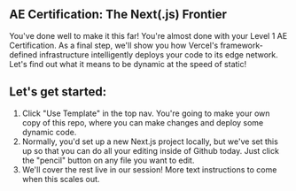 ## AE Certification: The Next(.js) Frontier

You've done well to make it this far!  You're almost done with your Level 1 AE Certification.
As a final step, we'll show you how Vercel's framework-defined infrastructure intelligently deploys your code to its edge network.  Let's find out what it means to be dynamic at the speed of static!


## Let's get started:
1. Click "Use Template" in the top nav.  You're going to make your own copy of this repo, where you can make changes and deploy some dynamic code.
2. Normally, you'd set up a new Next.js project locally, but we've set this up so that you can do all your editing inside of Github today.  Just click the "pencil" button on any file you want to edit.
3. We'll cover the rest live in our session! More text instructions to come when this scales out.
